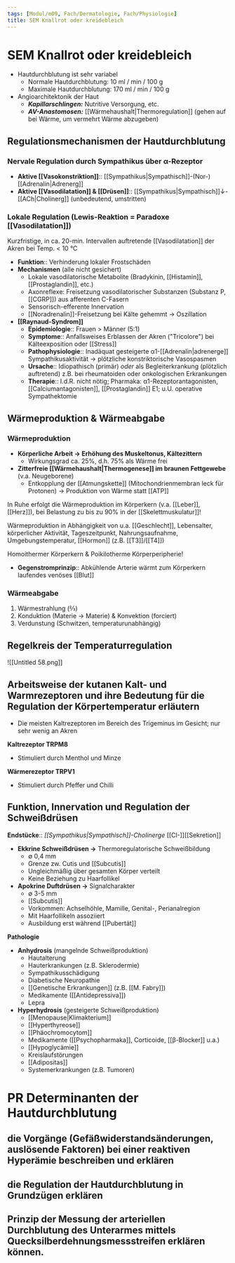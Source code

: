 ```yaml
---
tags: [Modul/m09, Fach/Dermatologie, Fach/Physiologie]
title: SEM Knallrot oder kreidebleich
---
```

# SEM Knallrot oder kreidebleich

- Hautdurchblutung ist sehr variabel
    - Normale Hautdurchblutung: 10 ml / min / 100 g
    - Maximale Hautdurchblutung: 170 ml / min / 100 g
- Angioarchitektonik der Haut
    - ***Kapillarschlingen:*** Nutritive Versorgung, etc.
    - ***AV-Anastomosen:*** [[Wärmehaushalt|Thermoregulation]] (gehen auf bei Wärme, um vermehrt Wärme abzugeben)

## Regulationsmechanismen der Hautdurchblutung

### **Nervale Regulation durch** Sympathikus über α-Rezeptor

- **Aktive [[Vasokonstriktion]]**:: [[Sympathikus|Sympathisch]]-(Nor-)[[Adrenalin|Adrenerg]]
- **Aktive [[Vasodilatation]] & [[Drüsen]]**:: [[Sympathikus|Sympathisch]]↓-[[ACh|Cholinerg]] (unbedeutend, umstritten)

### Lokale Regulation (**Lewis-Reaktion = Paradoxe [[Vasodilatation]])**

Kurzfristige, in ca. 20-min. Intervallen auftretende [[Vasodilatation]] der Akren bei Temp. < 10 °C

- **Funktion**:: Verhinderung lokaler Frostschäden
- **Mechanismen** (alle nicht gesichert)
    - Lokale vasodilatorische Metabolite (Bradykinin, [[Histamin]], [[Prostaglandin]], etc.)
    - Axonreflexe: Freisetzung vasodilatorischer Substanzen (Substanz P, [[CGRP]]) aus afferenten C-Fasern
    - Sensorisch-efferente Innervation
    - [[Noradrenalin]]-Freisetzung bei Kälte gehemmt → Oszillation
- **[[Raynaud-Syndrom]]**
    - **Epidemiologie**:: Frauen > Männer (5:1)
    - **Symptome**:: Anfallsweises Erblassen der Akren ("Tricolore") bei Kälteexposition oder [[Stress]]
    - **Pathophysiologie**:: Inadäquat gesteigerte α1-[[Adrenalin|adrenerge]] Sympathikusaktivität → plötzliche konstriktorische Vasospasmen
    - **Ursache**:: Idiopathisch (primär) *oder* als Begleiterkrankung (plötzlich auftretend) z.B. bei rheumatoiden oder onkologischen Erkrankungen
    - **Therapie**:: I.d.R. nicht nötig; Pharmaka: α1-Rezeptorantagonisten, [[Calciumantagonisten]], [[Prostaglandin]] E1; u.U. operative Sympathektomie

## Wärmeproduktion & Wärmeabgabe

### Wärmeproduktion

- **Körperliche Arbeit → Erhöhung des Muskeltonus, Kältezittern**
    - Wirkungsgrad ca. 25%, d.h. 75% als Wärme frei
- **Zitterfreie [[Wärmehaushalt|Thermogenese]] im braunen Fettgewebe** (v.a. Neugeborene)
    - Entkopplung der [[Atmungskette]] (Mitochondrienmembran leck für Protonen) → Produktion von Wärme statt [[ATP]]

In Ruhe erfolgt die Wärmeproduktion im Körperkern (v.a. [[Leber]], [[Herz]]), bei Belastung zu bis zu 90% in der [[Skelettmuskulatur]]!

Wärmeproduktion in Abhängigkeit von u.a. [[Geschlecht]], Lebensalter, körperlicher Aktivität, Tageszeitpunkt, Nahrungsaufnahme, Umgebungstemperatur, [[Hormon]] (z.B. [[T3]]/[[T4]])

Homoithermer Körperkern & Poikilotherme Körperperipherie!

- **Gegenstromprinzip**:: Abkühlende Arterie wärmt zum Körperkern laufendes venöses [[Blut]]

### Wärmeabgabe

1. Wärmestrahlung (⅔)
2. Konduktion (Materie → Materie) & Konvektion (forciert)
3. Verdunstung (Schwitzen, temperaturunabhängig)

## Regelkreis der Temperaturregulation

![[Untitled 58.png]]

## Arbeitsweise der kutanen Kalt- und Warmrezeptoren und ihre Bedeutung für die Regulation der Körpertemperatur erläutern

- Die meisten Kaltrezeptoren im Bereich des Trigeminus im Gesicht; nur sehr wenig an Akren

**Kaltrezeptor TRPM8**

- Stimuliert durch Menthol und Minze

**Wärmerezeptor TRPV1**

- Stimuliert durch Pfeffer und Chilli

## Funktion, Innervation und Regulation der Schweißdrüsen

**Endstücke**:: *[[Sympathikus|Sympathisch]]-Cholinerge* [[Cl-]][[Sekretion]]

- **Ekkrine Schweißdrüsen →** Thermoregulatorische Schweißbildung
    - ∅ 0,4 mm
    - Grenze zw. Cutis und [[Subcutis]]
    - Ungleichmäßig über gesamten Körper verteilt
    - Keine Beziehung zu Haarfollikel
- **Apokrine Duftdrüsen →** Signalcharakter
    - ∅ 3-5 mm
    - [[Subcutis]]
    - Vorkommen: Achselhöhle, Mamille, Genital-, Perianalregion
    - Mit Haarfollikeln assoziiert
    - Ausbildung erst während [[Pubertät]]

**Pathologie**

- **Anhydrosis** (mangelnde Schweißproduktion)
    - Hautalterung
    - Hauterkrankungen (z.B. Sklerodermie)
    - Sympathikusschädigung
    - Diabetische Neuropathie
    - [[Genetische Erkrankungen]] (z.B. [[M. Fabry]])
    - Medikamente ([[Antidepressiva]])
    - Lepra
- **Hyperhydrosis** (gesteigerte Schweißproduktion)
    - [[Menopause|Klimakterium]]
    - [[Hyperthyreose]]
    - [[Phäochromocytom]]
    - Medikamente ([[Psychopharmaka]], Corticoide, [[β-Blocker]] u.a.)
    - [[Hypoglycämie]]
    - Kreislaufstörungen
    - [[Adipositas]]
    - Systemerkrankungen (z.B. Tumoren)

# PR Determinanten der Hautdurchblutung

## die Vorgänge (Gefäßwiderstandsänderungen, auslösende Faktoren) bei einer reaktiven Hyperämie beschreiben und erklären

## die Regulation der Hautdurchblutung in Grundzügen erklären

## Prinzip der Messung der arteriellen Durchblutung des Unterarmes mittels Quecksilberdehnungsmessstreifen erklären können.

